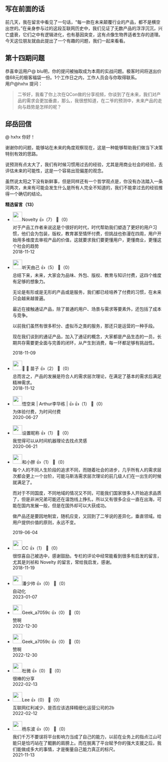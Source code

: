 ## 写在前面的话

前几天，我在留言中看见了一句话，“每一款在未来颠覆行业的产品，都不是横空出世的。”在亲身参与过的这段互联网历史中，我们见证了无数产品的浮浮沉沉，兴亡盛衰，它们之中有逻辑进化，也有基因突变，这有点像生物界适者生存的道理。今天这位朋友就由此提出了一个有趣的问题，我们一起来看看。

## 第十四期问题

恭喜幸运用户@ blu明，你的提问被抽取成为本周的实战问题。极客时间将送出价值68元的极客福袋一份。1个工作日之内，工作人员会与你取得联系。  
用户@hxhx 提问：

> 二爷好，我看了你上次在QCon做的分享视频，你谈到了在未来，我们对产品的需求会更加垂直，那么，我很想知道，在二爷的预测中，未来产品的走向与趋势是怎样的呢？

## 邱岳回信

@ hxhx 你好！

谢谢你的问题，能够站在未来的角度观察现在，这是一种能够帮助我们做当下决策特别有效的思路。

说预测有点太大了，我们有时候习惯用过去的经验，尤其是用商业社会的经验，去评估未来的可能性，这是一个容易出现偏差的观念。

虽然说太阳之下没有新鲜事，但是同样还有一个哲学观点是，你没有办法踏入一条河两次，未来有可能会发生什么是所有人完全不知道的，我们不能拿过去的经验推得一个确切的结论。
<div><strong>精选留言（13）</strong></div><ul>
<li><img src="https://static001.geekbang.org/account/avatar/00/12/1a/04/8c327014.jpg" width="30px"><span>Novelty</span> 👍（7） 💬（0）<div>对于产品工作者来说这是个很好的时代，时代帮助我们塑造了更好的用户习惯，他们会为包装，版权，教育甚至情怀付费，但挑战也弥漫在四周，用户开始用多维度去审视产品的价值，这就要求我们要更懂用户，更懂商业，更懂这个社会的趋势</div>2018-11-12</li><br/><li><img src="https://static001.geekbang.org/account/avatar/00/0f/8e/8b/38b93ca0.jpg" width="30px"><span>听天由己</span> 👍（5） 💬（0）<div>总结下来，未来，大家会为品味、外包、版权、教育与知识付费，这四个维度有足够的想象力。

无论是有形或是无形的产品或是服务，我们都已经培养了付费的习惯，在未来只会越来越普遍。

最近在接触通证产品，除了普通的用户、场景与需求等要素外，还包括了成本与竞争。

以前我们虽然有很多积分、虚拟币之类的服务，那还只是运营的一种手段。

现在我们谈到的通证产品，加入了通证的概念，大家都是产品生态的一员，长期共存需要更全面与完善的闭环，从产生到消费，每一环都足够有挑战性。</div>2018-11-09</li><br/><li><img src="https://static001.geekbang.org/account/avatar/00/12/20/af/f64b219a.jpg" width="30px"><span>  苗子</span> 👍（2） 💬（0）<div>总而言之，产品的发展是符合人的需求层次理论，在满足了基本的需求后满足精神需求。</div>2018-11-12</li><br/><li><img src="https://static001.geekbang.org/account/avatar/00/0f/90/41/9113d93f.jpg" width="30px"><span>悟空来 |  Arthur李华栋  |  👍</span> 👍（1） 💬（0）<div>为体验付费，为时间付费</div>2020-06-27</li><br/><li><img src="https://static001.geekbang.org/account/avatar/00/1e/b1/56/74078318.jpg" width="30px"><span>设置昵称</span> 👍（1） 💬（0）<div>我觉得可以从时间机器理论去找点灵感</div>2020-06-21</li><br/><li><img src="https://static001.geekbang.org/account/avatar/00/12/04/37/aa04f997.jpg" width="30px"><span>和小胖</span> 👍（1） 💬（0）<div>每个人的不同人生阶段的追求不同，而随着社会的进步，几乎所有人的需求层次都会更上一个台阶，可能马斯洛需求层次理论的前几级人们在一出生的时候就满足了。

而对于不同国度，不同地域的情况又不同，可能我们国家很多人开始追求品质了，但是非洲兄弟可能还在温饱线上挣扎，所以又有很多企业一直在出海，可能在国内发展一般，但是在国外却可以大获成功。

做产品还是要因地制宜，随机应变，又回到了二爷说的差异化，垂直领域。给用户提供价值的原则，永远不变。</div>2019-06-04</li><br/><li><img src="https://static001.geekbang.org/account/avatar/00/0f/94/56/4b8395f6.jpg" width="30px"><span>CC</span> 👍（1） 💬（0）<div>很惊喜自己被选中，感谢鼓励。专栏的评论中经常能看到很多有启发的留言，尤其是刘祯和 Novelty 的留言，常给我启发，感谢。</div>2018-11-19</li><br/><li><img src="" width="30px"><span>潘少帅</span> 👍（0） 💬（0）<div>自动化</div>2023-01-07</li><br/><li><img src="" width="30px"><span>Geek_a7059c</span> 👍（0） 💬（0）<div>赞啊</div>2022-12-30</li><br/><li><img src="" width="30px"><span>Geek_a7059c</span> 👍（0） 💬（0）<div>赞啊</div>2022-12-30</li><br/><li><img src="https://thirdwx.qlogo.cn/mmopen/vi_32/DYAIOgq83eqAVNKZWBEnEf0Qz4SG3ZkkfYsia1L429N64XicGgYiak3jnKaFibibiclNEibWiatJUK5ywTicCsDpPZ1toaw/132" width="30px"><span>杜微</span> 👍（0） 💬（0）<div>很棒的分享</div>2022-02-13</li><br/><li><img src="https://static001.geekbang.org/account/avatar/00/11/a1/6d/a4ff33bb.jpg" width="30px"><span>Lee</span> 👍（0） 💬（0）<div>互联网红利减少、是否应该选择精细化运营公司的2b</div>2022-02-12</li><br/><li><img src="https://thirdwx.qlogo.cn/mmopen/vi_32/Q0j4TwGTfTIP2OtRibWAV14hCJWOcd7Gr3JOicsjPEl7jvOupiafMREWrE3VqTRia4sJicU5TZ02JMF77b5Vvw6MxTw/132" width="30px"><span>杨东波</span> 👍（0） 💬（0）<div>我们千万不要误将平台影响力当成了自己的能力，以前在业务上的指点江山可能只是恰巧站在了鲲鹏的肩膀上。而在脱离了平台赋予你的强大支援之后，我们能做成多大的事情，才是衡量自己能力真正的标尺。</div>2021-11-13</li><br/>
</ul>